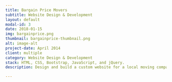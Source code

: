 ```yaml
---
title: Bargain Price Movers
subtitle: Website Design & Development
layout: default
modal-id: 3
date: 2018-01-15
img: bargainprice.png
thumbnail: bargainprice-thumbnail.png
alt: image-alt
project-date: April 2014
client: multiple
category: Website Design & Development
stack: HTML, CSS, Bootstrap, JavaScript, and jQuery.
description: Design and build a custom website for a local moving company with quote request form using HTML, CSS, Bootstrap, JavaScript, and jQuery.

---
```

